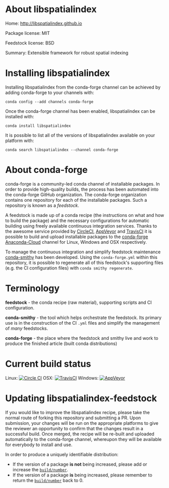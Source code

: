 About libspatialindex
=====================

Home: http://libspatialindex.github.io

Package license: MIT

Feedstock license: BSD

Summary: Extensible framework for robust spatial indexing



Installing libspatialindex
==========================

Installing libspatialindex from the conda-forge channel can be achieved by adding conda-forge to your channels with:

```
conda config --add channels conda-forge
```

Once the conda-forge channel has been enabled, libspatialindex can be installed with:

```
conda install libspatialindex
```

It is possible to list all of the versions of libspatialindex available on your platform with:

```
conda search libspatialindex --channel conda-forge
```


About conda-forge
=================

conda-forge is a community-led conda channel of installable packages.
In order to provide high-quality builds, the process has been automated into the
conda-forge GitHub organization. The conda-forge organization contains one repository 
for each of the installable packages. Such a repository is known as a *feedstock*.

A feedstock is made up of a conda recipe (the instructions on what and how to build
the package) and the necessary configurations for automatic building using freely
available continuous integration services. Thanks to the awesome service provided by
[CircleCI](https://circleci.com/), [AppVeyor](http://www.appveyor.com/)
and [TravisCI](https://travis-ci.org/) it is possible to build and upload installable
packages to the [conda-forge](https://anaconda.org/conda-forge)
[Anaconda-Cloud](http://docs.anaconda.org/) channel for Linux, Windows and OSX respectively.

To manage the continuous integration and simplify feedstock maintenance
[conda-smithy](http://github.com/conda-forge/conda-smithy) has been developed.
Using the ``conda-forge.yml`` within this repository, it is possible to regenerate all of
this feedstock's supporting files (e.g. the CI configuration files) with ``conda smithy regenerate``.


Terminology
===========

**feedstock** - the conda recipe (raw material), supporting scripts and CI configuration.

**conda-smithy** - the tool which helps orchestrate the feedstock.
                   Its primary use is in the construction of the CI ``.yml`` files
                   and simplify the management of *many* feedstocks.

**conda-forge** - the place where the feedstock and smithy live and work to
                  produce the finished article (built conda distributions)

Current build status
====================
Linux: [![Circle CI](https://circleci.com/gh/conda-forge/libspatialindex-feedstock.svg?style=svg)](https://circleci.com/gh/conda-forge/libspatialindex-feedstock)
OSX: [![TravisCI](https://travis-ci.org/conda-forge/libspatialindex-feedstock.svg?branch=master)](https://travis-ci.org/conda-forge/libspatialindex-feedstock) 
Windows: [![AppVeyor](https://ci.appveyor.com/api/projects/status/github/conda-forge/libspatialindex-feedstock?svg=True)](https://ci.appveyor.com/project/conda-forge/libspatialindex-feedstock/branch/master)


Updating libspatialindex-feedstock
==================================

If you would like to improve the libspatialindex recipe, please take the normal
route of forking this repository and submitting a PR. Upon submission, your changes will
be run on the appropriate platforms to give the reviewer an opportunity to confirm that the
changes result in a successful build. Once merged, the recipe will be re-built and uploaded
automatically to the conda-forge channel, whereupon they will be available for everybody to
install and use.

In order to produce a uniquely identifiable distribution:
 * If the version of a package **is not** being increased, please add or increase
   the [``build/number``](http://conda.pydata.org/docs/building/meta-yaml.html#build-number-and-string). 
 * If the version of a package **is** being increased, please remember to return
   the [``build/number``](http://conda.pydata.org/docs/building/meta-yaml.html#build-number-and-string)
   back to 0.
